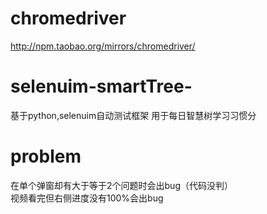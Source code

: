 # chromedriver
http://npm.taobao.org/mirrors/chromedriver/
# selenuim-smartTree-
基于python,selenuim自动测试框架
用于每日智慧树学习习惯分

# problem
在单个弹窗却有大于等于2个问题时会出bug（代码没判）  
视频看完但右侧进度没有100%会出bug
